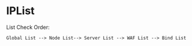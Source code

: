 # IPList
List Check Order:
~~~
Global List --> Node List--> Server List --> WAF List --> Bind List
~~~
